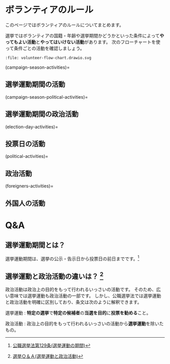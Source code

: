# ボランティアのルール
このページではボランティアのルールについてまとめます。

選挙ではボランティアの国籍・年齢や選挙期間かどうかといった条件によって**やってもよい活動**と**やってはいけない活動**があります。
次のフローチャートを使って条件ごとの活動を確認しましょう。

```{raw} html
:file: volunteer-flow-chart.drawio.svg
```

(campaign-season-activities)=
## 選挙運動期間の活動 

(campaign-season-political-activities)=
## 選挙運動期間の政治活動

(election-day-activities)=
## 投票日の活動

(political-activities)=
## 政治活動

(foreigners-activities)=
## 外国人の活動



# Q&A

## 選挙運動期間とは？
選挙運動期間は、選挙の公示・告示日から投票日の前日までです。[^public-office-election-law-129]
[^public-office-election-law-129]: [公職選挙法第129条(選挙運動の期間)](https://elaws.e-gov.go.jp/document?lawid=325AC1000000100#Mp-At_129)

## 選挙運動と政治活動の違いは？ [^difference-between-electoral-and-political-activity]
[^difference-between-electoral-and-political-activity]: [選挙Ｑ＆Ａ(選挙運動と政治活動)](https://www.senkyo.metro.tokyo.lg.jp/qa/qa-katudou/)

政治活動は政治上の目的をもって行われるいっさいの活動です。
そのため、広い意味では選挙運動も政治活動の一部です。
しかし、公職選挙法では選挙運動と政治活動を明確に区別しており、条文は次のように解釈できます。

選挙運動
: **特定の選挙**で**特定の候補者**の**当選を目的**に**投票を勧める**こと。

政治活動
: 政治上の目的をもって行われるいっさいの活動から**選挙運動**を除いたもの。
